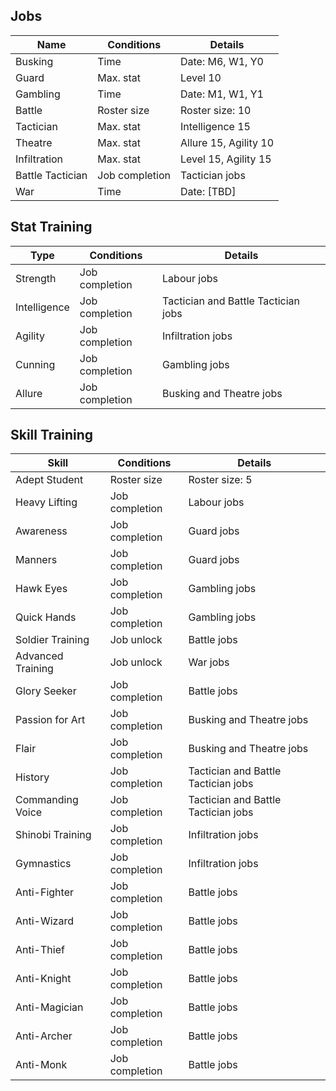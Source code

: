 ## Jobs
**Name** | **Conditions** | **Details**
-- | -- | -- 
Busking           | Time            | Date: M6, W1, Y0
Guard	            | Max. stat       |	Level 10
Gambling          | Time            | Date: M1, W1, Y1
Battle            | Roster size     | Roster size: 10
Tactician         | Max. stat       | Intelligence 15
Theatre	          | Max. stat       | Allure 15, Agility 10
Infiltration      | Max. stat       | Level 15, Agility 15
Battle Tactician  | Job completion  | Tactician jobs
War               | Time            | Date: [TBD] 

## Stat Training
**Type** | **Conditions** | **Details**
-- | -- | -- 
Strength      | Job completion      | Labour jobs
Intelligence  | Job completion      | Tactician and Battle Tactician jobs
Agility       | Job completion      | Infiltration jobs
Cunning       | Job completion      | Gambling jobs
Allure        | Job completion      | Busking and Theatre jobs

## Skill Training
**Skill** | **Conditions** | **Details**
-- | -- | -- 
Adept Student     | Roster size     | Roster size: 5
Heavy Lifting     | Job completion  | Labour jobs
Awareness         | Job completion  | Guard jobs
Manners           | Job completion  | Guard jobs
Hawk Eyes         | Job completion  | Gambling jobs
Quick Hands       | Job completion  | Gambling jobs
Soldier Training  | Job unlock      | Battle jobs
Advanced Training | Job unlock      | War jobs
Glory Seeker      | Job completion  | Battle jobs
Passion for Art   | Job completion  | Busking and Theatre jobs
Flair             | Job completion  | Busking and Theatre jobs
History           | Job completion  | Tactician and Battle Tactician jobs
Commanding Voice  | Job completion  | Tactician and Battle Tactician jobs
Shinobi Training  | Job completion  | Infiltration jobs
Gymnastics        | Job completion  | Infiltration jobs
Anti-Fighter      | Job completion  | Battle jobs
Anti-Wizard       | Job completion  | Battle jobs
Anti-Thief        | Job completion  | Battle jobs
Anti-Knight       | Job completion  | Battle jobs
Anti-Magician     | Job completion  | Battle jobs
Anti-Archer       | Job completion  | Battle jobs
Anti-Monk         | Job completion  | Battle jobs
